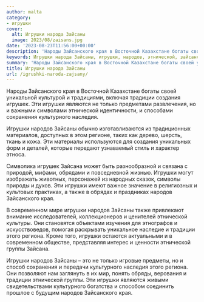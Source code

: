 ```yaml
---
author: malta
category:
- игрушки
cover:
  alt: Игрушки народа Зайсаны
  image: 2023/08/zaisans.jpg
date: '2023-08-23T11:56:00+00:00'
description: 'Народы Зайсанского края в Восточной Казахстане богаты своей уникальной культурой и традициями, включая традиции создания игрушек. Эти игрушки являются не...'
keywords: Игрушки народа Зайсаны, игрушки, народов, этнической, зайсанского, края, традиции, культурного, зайсаны, создания, игрушек, являются, только, сохранения, наследия, зайсана
summary: 'Народы Зайсанского края в Восточной Казахстане богаты своей уникальной культурой и традициями, включая традиции создания игрушек. Эти игрушки являются не...'
title: Игрушки народа Зайсаны
url: /igrushki-naroda-zajsany/
---
```


Народы Зайсанского края в Восточной Казахстане богаты своей уникальной культурой и традициями, включая традиции создания игрушек. Эти игрушки являются не только предметами развлечения, но и важными символами этнической идентичности, и способами сохранения культурного наследия.

Игрушки народов Зайсаны обычно изготавливаются из традиционных материалов, доступных в этом регионе, таких как дерево, шерсть, ткань и кожа. Эти материалы используются для создания уникальных форм и деталей, которые передают узнаваемый стиль и характер этноса.

Символика игрушек Зайсана может быть разнообразной и связана с природой, мифами, обрядами и повседневной жизнью. Игрушки могут изображать животных, персонажей из народных сказок, символы природы и духов. Эти игрушки имеют важное значение в религиозных и культовых практиках, а также в обрядах и праздниках народов Зайсанского края.

В современном мире игрушки народов Зайсаны также привлекают внимание исследователей, коллекционеров и ценителей этнической культуры. Они становятся объектами изучения для этнографов и искусствоведов, помогая раскрывать уникальное наследие и традиции этого региона. Кроме того, игрушки остаются актуальными и в современном обществе, представляя интерес и ценности этнической группы Зайсана.

Игрушки народов Зайсаны – это не только игровые предметы, но и способ сохранения и передачи культурного наследия этого региона. Они позволяют нам заглянуть в их мир, понять обряды, верования и традиции этнической группы. Эти игрушки являются живыми свидетельствами культурного богатства и способом соединить прошлое с будущим народов Зайсанского края.